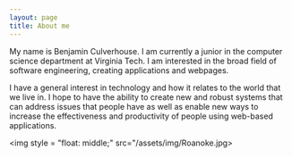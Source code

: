 ```yaml
---
layout: page
title: About me
---
```


My name is Benjamin Culverhouse. I am currently a junior in the computer science department
at Virginia Tech. I am interested in the broad field of software engineering, creating 
applications and webpages. 

I have a general interest in technology and how it relates to the world that we live in.
I hope to have the ability to create new and robust systems that can address issues that 
people have as well as enable new ways to increase the effectiveness and productivity of
people using web-based applications. 

<img style = "float: middle;" src="/assets/img/Roanoke.jpg>
